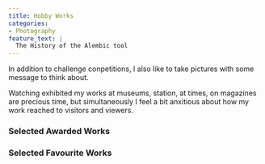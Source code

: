 ```yaml
---
title: Hobby Works
categories:
- Photography
feature_text: |
  The History of the Alembic tool
---
```

In addition to challenge conpetitions, I also like to take pictures with some message to think about. 

Watching exhibited my works at museums, station, at times, on magazines are precious time, but simultaneously I feel a bit anxitious about how my work reached to visitors and viewers. 

<!-- more -->

### Selected Awarded Works


### Selected Favourite Works

